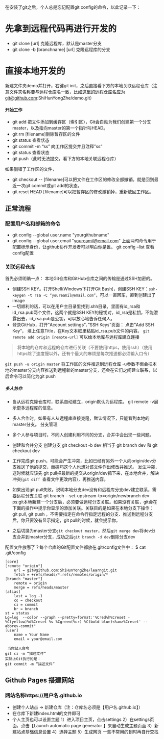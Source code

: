 在安装了git之后，个人总是忘记配置git config的命令，以此记录一下：
# 先拿到远程代码再进行开发的
- git clone [url] 克隆远程库，默认是master分支 
- git clone -b [branchname] [url] 克隆远程库的分支 
# 直接本地开发的
新建文件夹demo并打开，右键git init，之后直接看下方的本地关联远程仓库（注意文件夹名称要与远程仓库名一致，比如这里的远程仓库名应为git@github.com:ShiHunYongZhe/demo.git）
#### 开始工作
- git add  把文件添加到缓存区（索引区），Git会自动为我们创建第一个分支master，以及指向master的第一个指针叫HEAD。
- git rm [filename]删除暂存区的文件
- git status 查看状态
- git commit -m “ss” 向工作区提交并且注释”ss” 
- git status 查看状态
- git push（此时无法提交，看下方的本地关联远程仓库）

如果删错了工作区的文件， 
- git checkout -- [filename]可以把文件在工作区的修改全部撤销。就是回到最近一次git commit或git add的状态。
- git reset HEAD [filename]可以把暂存区的修改撤销掉，重新放回工作区。



## 正常流程
###  配置用户名和邮箱的命令
- git config --global user.name "yourgithubname"
- git config --global user.email "youreamil@email.com"
上面两句命令用于配置标示身份，让github协作开发者可以明白你是谁。
git config –list 查看config配置
### 关联远程仓库
首先必须明确一点： 
本地Git仓库和GitHub仓库之间的传输是通过SSH加密的。
- 创建SSH KEY。打开Shell(Windows下打开Git Bash)，创建SSH KEY：`ssh-keygen -t rsa -C “youreamil@email.com”`，可以一直回车，直到创建出了image
- 一切顺利的话，可以在用户主目录里找到.shh目录，里面有id_rsa和id_rsa.pub两个文件，这两个就是SSH KEY的秘钥对，id_rsa是私钥，不能泄露出去，id_rsa.pub是公钥，可以放心地告诉任何人。
- 登录GitHub，打开”Account settings”，”SSH Keys”页面： 点击”Add SSH Key”， 填上任意Title，在Key文本框里粘贴id_rsa.pub文件的内容。
`git remote add origin [remote-url]` 可以给本地库与远程库建立连接

>将本地的仓库和远程的仓库进行关联（不要使用https，使用ssh）（使用https除了速度慢以外，还有个最大的麻烦是每次推送都必须输入口令）
>
`git push -u origin master` 将工作区的文件推送到远程仓库
-u参数不但会把本地的master分支内容推送到远程新的master分支，还会在它们之间建立联系，以后命令可以简化为git push

##### 多人协作
- 当从远程克隆仓库时，联系自动建立，origin默认为远程库。
git remote -v展示更多远程库的信息。
- 多人合作时，如果有人从远程库直接克隆，默认情况下，只能看到本地的master分支。
分支管理
- 多个人参与项目时，不同人创建利用不同的分支，合并中会出现一些问题。
- 创建和合并分支
	创建分支 git checkout -b dev 
	相当于 git branch dev 和 git checkout dev

- 工作完成git push，可能会产生冲突，比如已经有另外一个人向origin/dev分支推送了他的提交，而碰巧这个人也想对该文件作出修改并推送。 
发生冲突，这时候就应该先 git pull把最新的提交从origin/dev抓下来，在本地合并，解决冲突(`git diff `查看文件更改内容)，再推送内容。

- 如果出现git pull失败，说明本地分支dev没有和远程库分支dev建立联系，需要远程分支关联 git branch --set-upstream-to=origin/newbranch dev
ps:git本地新建一个分支后，必须要做远程分支关联。如果没有关联，git会在下面的操作中提示你显示的添加关联。关联目的是如果在本地分支下操作： git pull, git push ，不需要指定在命令行指定远程的分支．推送到远程分支后，你只要没有显示指定，git pull的时候，就会提示你。

- 之后切换为master分支`git checkout master`，然后`git merge dev`将dev分支合并到master分支，成功之后`git branch -d dev`删除分支dev

配置文件放哪了？每个仓库的Git配置文件都放在.git/config文件中：
$ cat .git/config 
```
[core]
[remote "origin"]
    url = git@github.com:ShiHunYongZhe/learngit.git
    fetch = +refs/heads/*:refs/remotes/origin/*
[branch "master"]
    remote = origin
    merge = refs/heads/master
[alias]
    last = log -1
    co = checkout
    ci = commit
    br = branch
st = status
Lg=log	--color	--graph	--pretty=format:'%Cred%h%Creset -%C(yellow)%d%Creset %s %Cgreen(%cr) %C(bold blue)<%an>%Creset' --abbrev-commit"
[user]
    name = Your Name
    email = your@email.com
 ```
	 当你敲入命令
	git ci -m “描述文件”
	实际上Git执行的是：
	git commit -m “描述文件”
## Github Pages 搭建网站
### 网站名称https://用户名.github.io 
- 创建个人站点   ->  新建仓库（注：仓库名必须是【用户名.github.io】）
- 在仓库下新建index.html的文件即可
- 个人主页也可以设置主题
	1）进入项目主页，点击settings
	2）在settings页面，点击【Launch automatic page generator 】来自动生成主题页面
	3）新建站点基础信息设置
	4）选择主题
	5）生成网页
一些不常用的到时再自行查找
